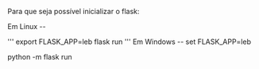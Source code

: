 Para que seja possível inicializar o flask:

Em Linux --

'''
export FLASK_APP=leb
flask run
'''
Em Windows --
set FLASK_APP=leb

python -m flask run
